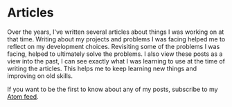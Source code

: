 # Articles

Over the years, I've written several articles about things I was working on at that time. 
Writing about my projects and problems I was facing helped me to reflect on my development choices. 
Revisiting some of the problems I was facing, helped to ultimately solve the problems. 
I also view these posts as a view into the past, I can see exactly what I was learning to use at the 
time of writing the articles. This helps me to keep learning new things and improving on old skills.

If you want to be the first to know about any of my posts, subscribe to my 
<a href="https://roelofjanelsinga.com/feed" target="_blank" class="link link--underline">Atom feed</a>.
